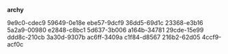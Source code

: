 **archy**

9e9c0-cdec9
59649-0e18e
ebe57-9dcf9
36dd5-69d1c
23368-e3b16
5a2a9-00980
e2848-c8bc1
5d637-3b006
a164b-34781
29cde-15e99
ddd8c-210cb
3a30d-9307b
ac6ff-3409a
c1f84-d8567
216b2-62d05
4ccf9-acf0c
